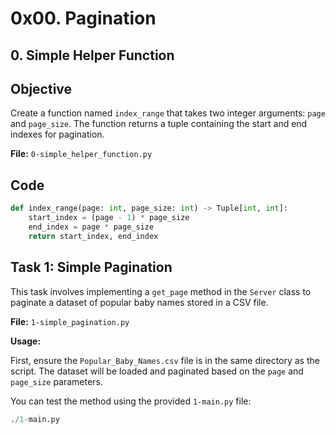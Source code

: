 # 0x00. Pagination

## 0. Simple Helper Function

## Objective

Create a function named `index_range` that takes two integer arguments: `page` and `page_size`. The function returns a tuple containing the start and end indexes for pagination.

**File:** `0-simple_helper_function.py`

## Code

```python
def index_range(page: int, page_size: int) -> Tuple[int, int]:
    start_index = (page - 1) * page_size
    end_index = page * page_size
    return start_index, end_index
```

## Task 1: Simple Pagination

This task involves implementing a `get_page` method in the `Server` class to paginate a dataset of popular baby names stored in a CSV file.

**File:** `1-simple_pagination.py`

**Usage:**

First, ensure the `Popular_Baby_Names.csv` file is in the same directory as the script. The dataset will be loaded and paginated based on the `page` and `page_size` parameters.

You can test the method using the provided `1-main.py` file:

```python
./1-main.py
```
